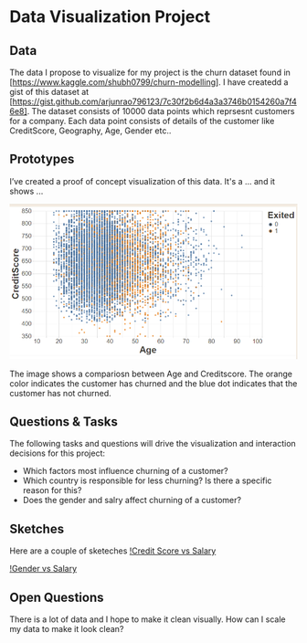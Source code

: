# Data Visualization Project

## Data

The data I propose to visualize for my project is the churn dataset found in [https://www.kaggle.com/shubh0799/churn-modelling]. I have createdd a gist of this dataset at
[https://gist.github.com/arjunrao796123/7c30f2b6d4a3a3746b0154260a7f46e8]. The dataset consists of 10000 data points which reprsesnt customers for a company. Each data point consists of details of the customer like CreditScore, Geography, Age,  Gender etc.. 


## Prototypes

I’ve created a proof of concept visualization of this data. It's a ... and it shows ...

![Image](Churn_sample.PNG)

The image shows a compariosn between Age and Creditscore. The orange color indicates the customer has churned and the blue dot indicates that the customer has not churned.


## Questions & Tasks

The following tasks and questions will drive the visualization and interaction decisions for this project:

 * Which factors most influence churning of a customer?
 * Which country is responsible for less churning? Is there a specific reason for this?
 * Does the gender and salry affect churning of a customer?

## Sketches
Here are a couple of sketeches
[!Credit Score vs Salary](Credit_score_salary.jpeg)

[!Gender vs Salary](Gender_Salary.jpeg)

## Open Questions
There is a lot of data and I hope to make it clean visually. How can I scale my data to make it look clean?
